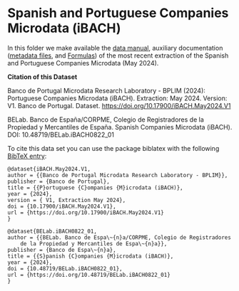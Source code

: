 # Spanish and Portuguese Companies Microdata (iBACH)


In this folder we make available the [data manual](https://github.com/BPLIM/Manuals/blob/master/Data/IBACH/MAY24/iBACH_manual_MAY24.pdf), auxiliary documentation ([metadata files](https://github.com/BPLIM/Manuals/blob/master/Data/IBACH/MAY24/aux_files/metafiles), and [Formulas](https://github.com/BPLIM/Manuals/blob/master/Data/IBACH/MAY24/aux_files/formulas/ratios_formulas.xlsx)) of the most recent extraction of the Spanish and Portuguese Companies Microdata (May 2024).

**Citation of this Dataset**

Banco de Portugal Microdata Research Laboratory - BPLIM (2024): Portuguese Companies Microdata (iBACH). Extraction: May 2024. Version: V1. Banco de Portugal. Dataset. https://doi.org/10.17900/iBACH.May2024.V1

BELab. Banco de España/CORPME, Colegio de Registradores de la Propiedad y Mercantiles de España. Spanish Companies Microdata (iBACH). DOI: 10.48719/BELab.iBACH0822_01

To cite this data set you can use the package biblatex with the following [BibTeX entry](https://github.com/BPLIM/Manuals/blob/master/Data/IBACH/MAY24/aux_files/bibtex/IBACH.bib):

```
@dataset{iBACH.May2024.V1,
author = {{Banco de Portugal Microdata Research Laboratory - BPLIM}},
publisher = {Banco de Portugal},
title = {{P}ortuguese {C}ompanies {M}icrodata (iBACH)},
year = {2024},
version = { V1, Extraction May 2024},
doi = {10.17900/iBACH.May2024.V1},
url = {https://doi.org/10.17900/iBACH.May2024.V1}
}
```

```
@dataset{BELab.iBACH0822_01,
author = {{BELab. Banco de Espa\~{n}a/CORPME, Colegio de Registradores
    de la Propiedad y Mercantiles de Espa\~{n}a}},
publisher = {Banco de Espa\~{n}a},
title = {{S}panish {C}ompanies {M}icrodata (iBACH)},
year = {2024},
doi = {10.48719/BELab.iBACH0822_01},
url = {https://doi.org/10.48719/BELab.iBACH0822_01}
}
```
